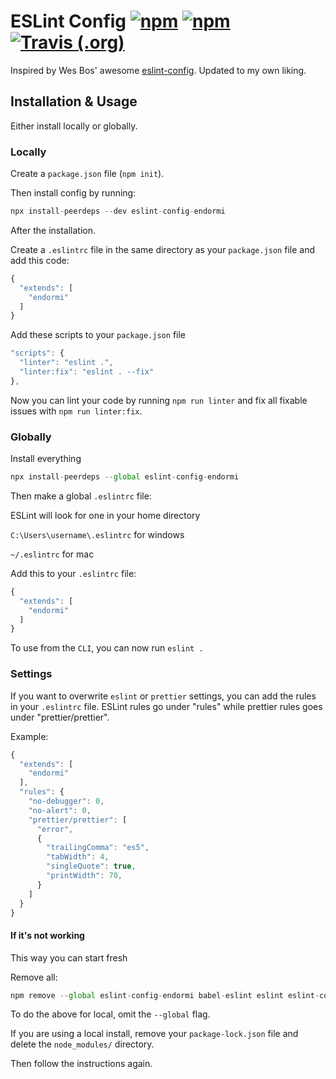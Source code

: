 #  ESLint Config [![npm](https://img.shields.io/npm/v/eslint-config-endormi?color=blue)](https://www.npmjs.com/package/eslint-config-endormi) [![npm](https://img.shields.io/npm/dt/eslint-config-endormi)](https://www.npmjs.com/package/eslint-config-endormi) [![Travis (.org)](https://img.shields.io/travis/endormi/eslint-config-endormi)](https://travis-ci.org/endormi/eslint-config-endormi)

Inspired by Wes Bos' awesome [eslint-config](https://github.com/wesbos/eslint-config-wesbos). Updated to my own liking.

## Installation & Usage

Either install locally or globally.

### Locally

Create a `package.json` file (`npm init`).

Then install config by running:

```js
npx install-peerdeps --dev eslint-config-endormi
```

After the installation.

Create a `.eslintrc` file in the same directory as your `package.json` file and add this code:

```js
{
  "extends": [
    "endormi"
  ]
}
```

Add these scripts to your `package.json` file

```js
"scripts": {
  "linter": "eslint .",
  "linter:fix": "eslint . --fix"
},
```

Now you can lint your code by running `npm run linter` and fix all fixable issues with `npm run linter:fix`.

### Globally

Install everything

```js
npx install-peerdeps --global eslint-config-endormi
```

Then make a global `.eslintrc` file:

ESLint will look for one in your home directory

`C:\Users\username\.eslintrc` for windows

`~/.eslintrc` for mac

Add this to your `.eslintrc` file:

```js
{
  "extends": [
    "endormi"
  ]
}
```

To use from the `CLI`, you can now run `eslint .`

### Settings

If you want to overwrite `eslint` or `prettier` settings, you can add the rules in your `.eslintrc` file. ESLint rules go under "rules" while prettier rules goes under "prettier/prettier".

Example:

```js
{
  "extends": [
    "endormi"
  ],
  "rules": {
    "no-debugger": 0,
    "no-alert": 0,
    "prettier/prettier": [
      "error",
      {
        "trailingComma": "es5",
        "tabWidth": 4,
        "singleQuote": true,
        "printWidth": 70,
      }
    ]
  }
}
```

#### If it's not working

This way you can start fresh

Remove all:

```js
npm remove --global eslint-config-endormi babel-eslint eslint eslint-config-prettier eslint-config-airbnb eslint-plugin-html eslint-plugin-prettier eslint-plugin-import eslint-plugin-react prettier
```
To do the above for local, omit the `--global` flag.

If you are using a local install, remove your `package-lock.json` file and delete the `node_modules/` directory.

Then follow the instructions again.